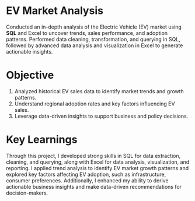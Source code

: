 # EV Market Analysis
Conducted an in-depth analysis of the Electric Vehicle (EV) market using **SQL** and Excel to uncover trends, sales performance, and adoption patterns. Performed data cleaning, transformation, and querying in SQL, followed by advanced data analysis and visualization in Excel to generate actionable insights.
# Objective
1. Analyzed historical EV sales data to identify market trends and growth patterns.
2. Understand regional adoption rates and key factors influencing EV sales.
3. Leverage data-driven insights to support business and policy decisions.
# Key Learnings
Through this project, I developed strong skills in SQL for data extraction, cleaning, and querying, along with Excel for data analysis, visualization, and reporting. I applied trend analysis to identify EV market growth patterns and explored key factors affecting EV adoption, such as infrastructure, consumer preferences. Additionally, I enhanced my ability to derive actionable business insights and make data-driven recommendations for decision-makers.

